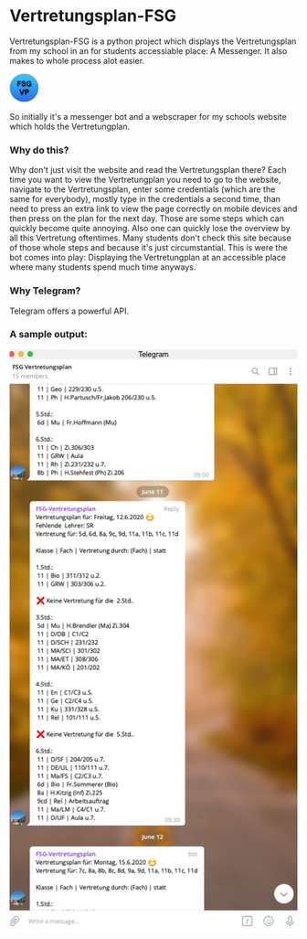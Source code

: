 # Vertretungsplan-FSG

Vertretungsplan-FSG is a python project which displays the Vertretungsplan from my school in an for students accessiable place: A Messenger. It also makes to whole process alot easier.

<img src="https://raw.githubusercontent.com/sp4c38/vertretungsplan-fsg/master/Display_Assets/telegram_group_icon.png" height=50>

So initially it's a messenger bot and a webscraper for my schools website which holds the Vertretungplan.

### Why do this?
Why don't just visit the website and read the Vertretungsplan there? Each time you want to view the Vertretungplan you need to go to the website, navigate to the Vertretungsplan, enter some credentials (which are the same for everybody), mostly type in the credentials a second time, than need to press an extra link to view the page correctly on mobile devices and then press on the plan for the next day. Those are some steps which can quickly become quite annoying. Also one can quickly lose the overview by all this Vertretung oftentimes. Many students don't check this site because of those whole steps and because it's just circumstantial. This is were the bot comes into play: Displaying the Vertretungplan at an accessible place where many students spend much time anyways.

### Why Telegram?
Telegram offers a powerful API.

### A sample output:
![Telegram Chat Example](https://raw.githubusercontent.com/sp4c38/vertretungsplan-fsg/master/Display_Assets/telegram_chat_example.png)


